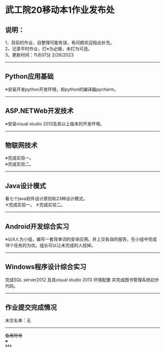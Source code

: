 # 武工院20移动本1作业发布处
## 说明：
1，目前的作业，自整理可能有误，有问题欢迎指出补充。   
2，记录平时作业，打※为必做，未打为可选。        
3，更新时间：11点07分 2/26/2023                                                         
        
***                               
## Python应用基础              
※安装开发python开发环境，和python的编译器pycharm。           

***                               
## ASP.NETWeb开发技术                            
※安装visual studio 2013及其以上版本的开发环境。                

***                               
## 物联网技术                                    
※完成实验一。                      
※完成实验二。

***                               
## Java设计模式                     
看七个java软件设计原则和23种设计模式。     
✳完成实验一。
✳完成实验二。

***                               
## Android开发综合实习      
※以4人为小组，编写一套背单词的安卓应用。并上交各自的报告，在小组中完成18个任务的为优。组长可以让未完成的人挂掉。                     

***                               
## Windows程序设计综合实习                 
完成SQL server2012 及其visual studio 2013 环境配置 并完成图书管理系统初步代码。
      
***                          
## 作业提交完成情况               
未交名单：无


***                          
~~备用符号~~             
~~※~~                                   
~~***~~          
